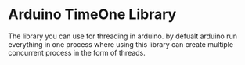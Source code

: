 # Arduino TimeOne Library

The library you can use for threading in arduino.
by defualt arduino run everything in one process where using this library can create multiple concurrent process in the
form of threads.
